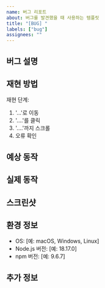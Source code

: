 ```yaml
---
name: 버그 리포트
about: 버그를 발견했을 때 사용하는 템플릿
title: "[BUG] "
labels: ["bug"]
assignees: ""
---
```


## 버그 설명

<!-- 버그에 대한 명확하고 간결한 설명을 작성해주세요 -->

## 재현 방법

재현 단계:

1. '...'로 이동
2. '....'를 클릭
3. '....'까지 스크롤
4. 오류 확인

## 예상 동작

<!-- 예상했던 정상적인 동작을 설명해주세요 -->

## 실제 동작

<!-- 실제로 발생한 동작을 설명해주세요 -->

## 스크린샷

<!-- 가능하다면 스크린샷을 추가해주세요 -->

## 환경 정보

- OS: [예: macOS, Windows, Linux]
- Node.js 버전: [예: 18.17.0]
- npm 버전: [예: 9.6.7]

## 추가 정보

<!-- 버그와 관련된 추가 정보나 컨텍스트를 여기에 추가해주세요 -->

